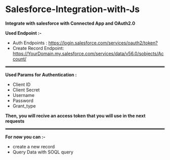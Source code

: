 # Salesforce-Integration-with-Js
<b>Integrate with salesforce with Connected App and OAuth2.0</b>

<div>
  <b>Used Endpoint :-</b>
  <ul>
    <li>
      Auth Endpoints : <a href="">https://login.salesforce.com/services/oauth2/token?</a>
    </li>
    <li>
      Create Record Endpoint: <a href="">https://YourDomain.my.salesforce.com/services/data/v56.0/sobjects/Account/</a>
    </li>
  </ul>
</div>

<hr style="border:2px solid gray">

<b>Used Params for Authentication :</b>
<ul>
    <li>Client ID</li>
    <li>Client Secret</li>
    <li>Username</li>
    <li>Password</li>
    <li>Grant_type</li>
</ul>

<b>Then, you will recive an access token that you will use in the next requests</b>

<hr style="border:2px solid gray">

<div><b>For now you can :-</b></div>
<ul>
  <li>create a new record</li>
  <li>Query Data with SOQL query</li>
</ul>
